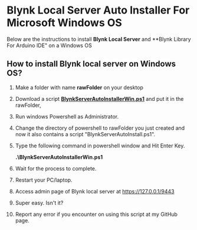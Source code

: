 # Blynk Local Server Auto Installer For Microsoft Windows OS

Below are the instructions to install **Blynk Local Server** and **Blynk Library For Arduino IDE" on a Windows OS


## How to install Blynk local server on Windows OS?

1. Make a folder with name **rawFolder** on your desktop
2. Download a script **[BlynkServerAutoInstallerWin.ps1](https://raw.githubusercontent.com/msanaullahsahar/Blynk-Local-Server-Auto-Installer-For-Windows-OS/master/BlynkServerAutoInstallerWin.ps1)** and put it in the rawFolder,
2. Run windows Powershell as Administrator.
3. Change the directory of powershell to rawFolder you just created and now it also contains a script "BlynkServerAutoInstall.ps1".
4. Type the following command in powershell window and Hit Enter Key.
   
   **.\BlynkServerAutoInstallerWin.ps1**
   
5. Wait for the process to complete.
6. Restart your PC/laptop.
7. Access admin page of Blynk local server at https://127.0.0.1/9443
8. Super easy. Isn't it?
9. Report any error if you encounter on using this script at my GitHub page.
